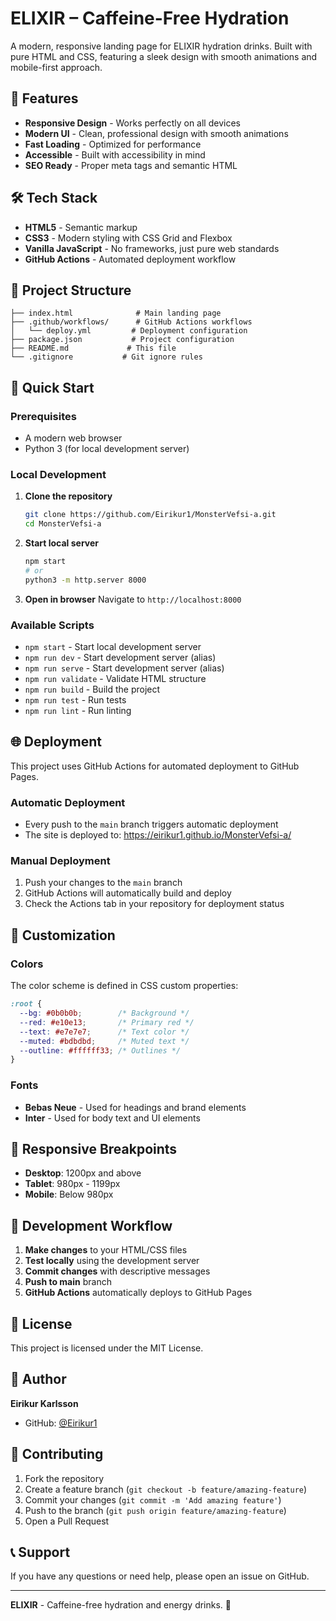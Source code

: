 # ELIXIR – Caffeine-Free Hydration

A modern, responsive landing page for ELIXIR hydration drinks. Built with pure HTML and CSS, featuring a sleek design with smooth animations and mobile-first approach.

## 🚀 Features

- **Responsive Design** - Works perfectly on all devices
- **Modern UI** - Clean, professional design with smooth animations
- **Fast Loading** - Optimized for performance
- **Accessible** - Built with accessibility in mind
- **SEO Ready** - Proper meta tags and semantic HTML

## 🛠️ Tech Stack

- **HTML5** - Semantic markup
- **CSS3** - Modern styling with CSS Grid and Flexbox
- **Vanilla JavaScript** - No frameworks, just pure web standards
- **GitHub Actions** - Automated deployment workflow

## 📁 Project Structure

```
├── index.html              # Main landing page
├── .github/workflows/      # GitHub Actions workflows
│   └── deploy.yml         # Deployment configuration
├── package.json           # Project configuration
├── README.md             # This file
└── .gitignore           # Git ignore rules
```

## 🚀 Quick Start

### Prerequisites
- A modern web browser
- Python 3 (for local development server)

### Local Development

1. **Clone the repository**
   ```bash
   git clone https://github.com/Eirikur1/MonsterVefsi-a.git
   cd MonsterVefsi-a
   ```

2. **Start local server**
   ```bash
   npm start
   # or
   python3 -m http.server 8000
   ```

3. **Open in browser**
   Navigate to `http://localhost:8000`

### Available Scripts

- `npm start` - Start local development server
- `npm run dev` - Start development server (alias)
- `npm run serve` - Start development server (alias)
- `npm run validate` - Validate HTML structure
- `npm run build` - Build the project
- `npm run test` - Run tests
- `npm run lint` - Run linting

## 🌐 Deployment

This project uses GitHub Actions for automated deployment to GitHub Pages.

### Automatic Deployment
- Every push to the `main` branch triggers automatic deployment
- The site is deployed to: https://eirikur1.github.io/MonsterVefsi-a/

### Manual Deployment
1. Push your changes to the `main` branch
2. GitHub Actions will automatically build and deploy
3. Check the Actions tab in your repository for deployment status

## 🎨 Customization

### Colors
The color scheme is defined in CSS custom properties:
```css
:root {
  --bg: #0b0b0b;        /* Background */
  --red: #e10e13;       /* Primary red */
  --text: #e7e7e7;      /* Text color */
  --muted: #bdbdbd;     /* Muted text */
  --outline: #ffffff33; /* Outlines */
}
```

### Fonts
- **Bebas Neue** - Used for headings and brand elements
- **Inter** - Used for body text and UI elements

## 📱 Responsive Breakpoints

- **Desktop**: 1200px and above
- **Tablet**: 980px - 1199px
- **Mobile**: Below 980px

## 🔧 Development Workflow

1. **Make changes** to your HTML/CSS files
2. **Test locally** using the development server
3. **Commit changes** with descriptive messages
4. **Push to main** branch
5. **GitHub Actions** automatically deploys to GitHub Pages

## 📄 License

This project is licensed under the MIT License.

## 👤 Author

**Eirikur Karlsson**
- GitHub: [@Eirikur1](https://github.com/Eirikur1)

## 🤝 Contributing

1. Fork the repository
2. Create a feature branch (`git checkout -b feature/amazing-feature`)
3. Commit your changes (`git commit -m 'Add amazing feature'`)
4. Push to the branch (`git push origin feature/amazing-feature`)
5. Open a Pull Request

## 📞 Support

If you have any questions or need help, please open an issue on GitHub.

---

**ELIXIR** - Caffeine-free hydration and energy drinks. 🥤